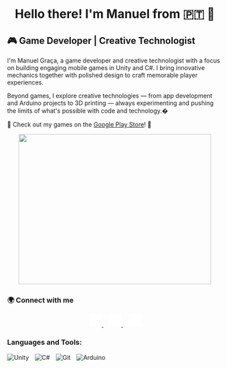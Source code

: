 <h1 align="center">Hello there! I'm Manuel from 🇵🇹 👋</h1>

<!-- <div align="center">
    <img src="https://media4.giphy.com/media/v1.Y2lkPTc5MGI3NjExaHhtN2xkb3dkOHJkMGl1eHU4N2U3MHU1NGd1ajZmbnBmaTltdnRsMCZlcD12MV9pbnRlcm5hbF9naWZfYnlfaWQmY3Q9Zw/FcqKy4Kj7XOK0hCW4g/giphy.webp" width="800" height="440">
</div>-->

## 🎮 Game Developer | Creative Technologist
I'm Manuel Graça, a game developer and creative technologist with a focus on building engaging mobile games in Unity and C#. I bring innovative mechanics together with polished design to craft memorable player experiences.

Beyond games, I explore creative technologies — from app development and Arduino projects to 3D printing — always experimenting and pushing the limits of what's possible with code and technology.�

📱 Check out my games on the [Google Play Store](https://play.google.com/store/apps/dev?id=5166879939043699920)! 🔗


<div align="center">
   <!-- <img src="https://media.giphy.com/media/qgQUggAC3Pfv687qPC/giphy.gif" alt="Girl in a jacket" width="450" height="350"> -->
    <img src="https://i.gifer.com/J06.gif" alt="" width="450" height="350">
</div>

### 🌍 Connect with me

<div align="center">
    <a href="https://x.com/ManelGracaGames">
        <img src="./img/twitter-dark.svg" alt="Twitter" width="30">
    </a>
    &nbsp;&nbsp;
    <a href="https://www.linkedin.com/in/manuel-jo%C3%A3o-gra%C3%A7a-653aa3226/">
        <img src="./img/linkedin-dark.svg" alt="LinkedIn" width="30">
    </a>
    &nbsp;&nbsp;
    <a href="https://www.instagram.com/manuelgracagames/">
        <img src="./img/instagram-dark.svg" alt="Instagram" width="30">
    </a>
</div>

### Languages and Tools:

<div align="left">
    <img alt="Unity" width="26" src="https://cdn.jsdelivr.net/gh/devicons/devicon/icons/unity/unity-original.svg" style="padding-right:10px;"/>
    <img alt="C#" width="26" src="https://cdn.jsdelivr.net/gh/devicons/devicon/icons/csharp/csharp-original.svg" style="padding-right:10px;" />
    <img alt="Git" width="26" src="https://cdn.jsdelivr.net/gh/devicons/devicon/icons/git/git-original.svg" style="padding-right:10px;" />
    <img alt="Arduino" width="26" src="https://cdn.jsdelivr.net/gh/devicons/devicon/icons/arduino/arduino-original-wordmark.svg" style="padding-right:10px;"/>
</div>

<br>
<br>


